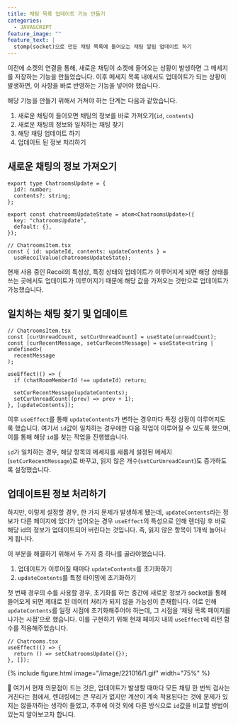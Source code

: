 ```yaml
---
title: 채팅 목록 업데이트 기능 만들기
categories:
  - JAVASCRIPT
feature_image: ""
feature_text: |
  stomp(socket)으로 만든 채팅 목록에 들어오는 채팅 알림 업데이트 하기
---
```


이전에 소켓의 연결을 통해, 새로운 채팅이 소켓에 들어오는 상황이 발생하면 그 메세지를 저장하는 기능을 만들었습니다. 이후 메세지 목록 내에서도 업데이트가 되는 상황이 발생하면, 이 사항을 바로 반영하는 기능을 넣어야 했습니다.

해당 기능을 만들기 위해서 거쳐야 하는 단계는 다음과 같았습니다.

1. 새로운 채팅이 들어오면 채팅의 정보를 바로 가져오기(`id`, `contents`)
2. 새로운 채팅의 정보와 일치하는 채팅 찾기
3. 해당 채팅 업데이트 하기
4. 업데이트 된 정보 처리하기

## 새로운 채팅의 정보 가져오기

```tsx
export type ChatroomsUpdate = {
  id?: number;
  contents?: string;
};

export const chatroomsUpdateState = atom<ChatroomsUpdate>({
  key: "chatroomsUpdate",
  default: {},
});

// ChatroomsItem.tsx
const { id: updateId, contents: updateContents } =
  useRecoilValue(chatroomsUpdateState);
```

현재 사용 중인 Recoil의 특성상, 특정 상태의 업데이트가 이루어지게 되면 해당 상태를 쓰는 곳에서도 업데이트가 이루어지기 때문에 해당 값을 가져오는 것만으로 업데이트가 가능했습니다.

## 일치하는 채팅 찾기 및 업데이트

```tsx
// ChatroomsItem.tsx
const [curUnreadCount, setCurUnreadCount] = useState(unreadCount);
const [curRecentMessage, setCurRecentMessage] = useState<string | undefined>(
  recentMessage
);

useEffect(() => {
  if (chatRoomMemberId !== updateId) return;

  setCurRecentMessage(updateContents);
  setCurUnreadCount((prev) => prev + 1);
}, [updateContents]);
```

이후 `useEffect`를 통해 `updateContents`가 변하는 경우마다 특정 상황이 이루어지도록 했습니다. 여기서 `id`값이 일치하는 경우에만 다음 작업이 이루어질 수 있도록 했으며, 이를 통해 해당 `id`를 찾는 작업을 진행했습니다.

`id`가 일치하는 경우, 해당 항목의 메세지를 새롭게 설정된 메세지(`setCurRecentMessage`)로 바꾸고, 읽지 않은 개수(`setCurUnreadCount`)도 증가하도록 설정했습니다.

## 업데이트된 정보 처리하기

하지만, 이렇게 설정할 경우, 한 가지 문제가 발생하게 됐는데, `updateContents`라는 정보가 다른 페이지에 있다가 넘어오는 경우 `useEffect`의 특성으로 인해 렌더링 후 바로 해당 id의 정보가 업데이트되어 버린다는 것입니다. 즉, 읽지 않은 항목이 1개씩 늘어나게 됩니다.

이 부분을 해결하기 위해서 두 가지 중 하나를 골라야했습니다.

1. 업데이트가 이루어질 때마다 `updateContents`를 초기화하기
2. `updateContents`를 특정 타이밍에 초기화하기

첫 번째 경우의 수를 사용할 경우, 초기화를 하는 중간에 새로운 정보가 socket을 통해 들어오게 되면 제대로 된 데이터 처리가 되지 않을 가능성이 존재합니다. 이로 인해 `updateContents`를 일정 시점에 초기화해주어야 하는데, 그 시점을 ‘채팅 목록 페이지를 나가는 시점’으로 했습니다. 이를 구현하기 위해 현재 페이지 내의 `useEffect`에 리턴 함수를 적용해주었습니다.

```tsx
// Chatrooms.tsx
useEffect(() => {
  return () => setChatroomsUpdate({});
}, []);
```

{% include figure.html image="/image/221016/1.gif" width="75%" %}

🔎 여기서 현재 의문점이 드는 것은, 업데이트가 발생할 때마다 모든 채팅 한 번씩 검사는 거친다는 점에서, 렌더링에는 큰 무리가 없지만 계산이 계속 적용된다는 것에 문제가 있지는 않을까하는 생각이 들었고, 추후에 이것 외에 다른 방식으로 `id`값을 비교할 방법이 있는지 알아보고자 합니다.
